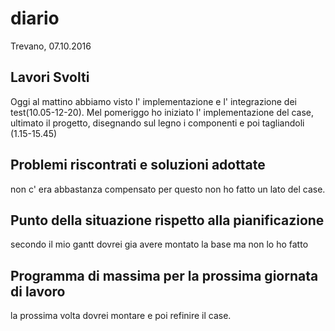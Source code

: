 # diario
Trevano,
07.10.2016

## Lavori Svolti
Oggi al mattino abbiamo visto l' implementazione e l' integrazione dei test(10.05-12-20).
Mel pomeriggo ho iniziato l' implementazione del case, ultimato il progetto, disegnando sul legno i componenti e poi tagliandoli (1.15-15.45)


## Problemi riscontrati e soluzioni adottate
non c' era abbastanza compensato per questo non ho fatto un lato del case.
## Punto della situazione rispetto alla pianificazione
secondo il mio gantt dovrei gia avere montato la base ma non lo ho fatto
## Programma di massima per la prossima giornata di lavoro
la prossima volta dovrei montare e poi refinire il case.
